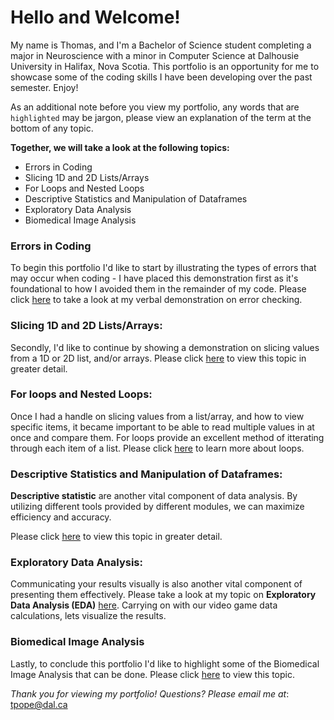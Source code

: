 # Hello and Welcome!
My name is Thomas, and I'm a Bachelor of Science student completing a major in Neuroscience with a minor in Computer Science at Dalhousie University in Halifax, Nova Scotia. This portfolio is an opportunity for me to showcase some of the coding skills I have been developing over the past semester. Enjoy! 

As an additional note before you view my portfolio, any words that are `highlighted` may be jargon, please view an explanation of the term at the bottom of any topic. 

**Together, we will take a look at the following topics:**
- Errors in Coding
- Slicing 1D and 2D Lists/Arrays
- For Loops and Nested Loops
- Descriptive Statistics and Manipulation of Dataframes
- Exploratory Data Analysis
- Biomedical Image Analysis

### Errors in Coding
To begin this portfolio I'd like to start by illustrating the types of errors that may occur when coding - I have placed this demonstration first as it's foundational to how I avoided them in the remainder of my code. Please click [here](https://web.microsoftstream.com/video/a517a3bc-c3e1-4cb2-96b4-e2fc3ff9797d) to take a look at my verbal demonstration on error checking.

### Slicing 1D and 2D Lists/Arrays:
Secondly, I'd like to continue by showing a demonstration on slicing values from a 1D or 2D list, and/or arrays. Please click [here](Slicingvalues.md) to view this topic in greater detail. 

### For loops and Nested Loops:
Once I had a handle on slicing values from a list/array, and how to view specific items, it became important to be able to read multiple values in at once and compare them. For loops provide an excellent method of itterating through each item of a list. Please click [here](loops.md) to learn more about loops.  

### Descriptive Statistics and Manipulation of Dataframes:
**Descriptive statistic** are another vital component of data analysis. By utilizing different tools provided by different modules, we can maximize efficiency and accuracy. 

Please click [here](descriptivestats.md) to view this topic in greater detail.

### Exploratory Data Analysis:
Communicating your results visually is also another vital component of presenting them effectively. Please take a look at my topic on **Exploratory Data Analysis (EDA)** [here](dataviz.md). Carrying on with our video game data calculations, lets visualize the results.

### Biomedical Image Analysis
Lastly, to conclude this portfolio I'd like to highlight some of the Biomedical Image Analysis that can be done. Please click [here](eeg.md) to view this topic. 

_Thank you for viewing my portfolio! Questions? Please email me at_: [tpope@dal.ca](mailto:th781530@dal.ca)
